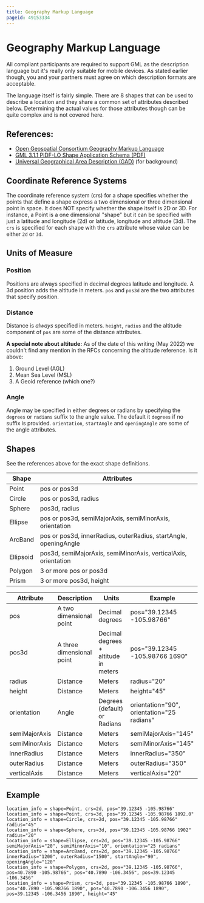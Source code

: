 ```yaml
---
title: Geography Markup Language
pageid: 49153334
---
```


# Geography Markup Language

All compliant participants are required to support GML as the description language but it's really only suitable for mobile devices. As stated earlier though, you and your partners must agree on which description formats are acceptable.

The language itself is fairly simple. There are 8 shapes that can be used to describe a location and they share a common set of attributes described below. Determining the actual values for those attributes though can be quite complex and is not covered here.

## References:

* [Open Geospatial Consortium Geography Markup Language](https://www.ogc.org/standards/gml)
* [GML 3.1.1 PIDF-LO Shape Application Schema (PDF)](https://portal.ogc.org/files/?artifact_id=21630#:~:text=This%20GML%203.1.-uses%20the%20separately%20specified%20geoshape)
* [Universal Geographical Area Description (GAD)](https://www.3gpp.org/ftp/Specs/archive/23_series/23.032/) (for background)

## Coordinate Reference Systems

The coordinate reference system (crs) for a shape specifies whether the points that define a shape express a two dimensional or three dimensional point in space. It does NOT specify whether the shape itself is 2D or 3D. For instance, a Point is a one dimensional "shape" but it can be specified with just a latitude and longitude (2d) or latitude, longitude and altitude (3d). The `crs` is specified for each shape with the `crs` attribute whose value can be either `2d` or `3d`.

## Units of Measure

### Position

Positions are always specified in decimal degrees latitude and longitude. A 3d position adds the altitude in meters. `pos` and `pos3d` are the two attributes that specify position.

### Distance

Distance is *always* specified in meters. `height`, `radius` and the altitude component of `pos` are some of the distance attributes.

**A special note about altitude:** As of the date of this writing (May 2022) we couldn't find any mention in the RFCs concerning the altitude reference. Is it above:

1. Ground Level (AGL)
2. Mean Sea Level (MSL)
3. A Geoid reference (which one?)

### Angle

Angle may be specified in either degrees or radians by specifying the `degrees` or `radians` suffix to the angle value. The default it `degrees` if no suffix is provided. `orientation`, `startAngle` and `openingAngle` are some of the angle attributes.

## Shapes

See the references above for the exact shape definitions.

| Shape | Attributes |
| --- | --- |
| Point | pos or pos3d |
| Circle | pos or pos3d, radius |
| Sphere | pos3d, radius |
| Ellipse | pos or pos3d, semiMajorAxis, semiMinorAxis, orientation |
| ArcBand | pos or pos3d, innerRadius, outerRadius, startAngle, openingAngle |
| Ellipsoid | pos3d, semiMajorAxis, semiMinorAxis, verticalAxis, orientation |
| Polygon | 3 or more pos or pos3d |
| Prism | 3 or more pos3d, height |

| Attribute | Description | Units | Example |
| --- | --- | --- | --- |
| pos | A two dimensional point | Decimal degrees | pos="39.12345 -105.98766" |
| pos3d | A three dimensional point | Decimal degrees + altitude in meters | pos="39.12345 -105.98766 1690" |
| radius | Distance | Meters | radius="20" |
| height | Distance | Meters | height="45" |
| orientation | Angle | Degrees (default) or Radians | orientation="90", orientation="25 radians" |
| semiMajorAxis | Distance | Meters | semiMajorAxis="145" |
| semiMinorAxis | Distance | Meters | semiMinorAxis="145" |
| innerRadius | Distance | Meters | innerRadius="350" |
| outerRadius | Distance | Meters | outerRadius="350" |
| verticalAxis | Distance | Meters | verticalAxis="20" |

## Example

```
location_info = shape=Point, crs=2d, pos="39.12345 -105.98766"
location_info = shape=Point, crs=3d, pos="39.12345 -105.98766 1892.0"
location_info = shape=Circle, crs=2d, pos="39.12345 -105.98766" radius="45"
location_info = shape=Sphere, crs=3d, pos="39.12345 -105.98766 1902" radius="20"
location_info = shape=Ellipse, crs=2d, pos="39.12345 -105.98766" semiMajorAxis="20", semiMinorAxis="10", orientation="25 radians"
location_info = shape=ArcBand, crs=2d, pos="39.12345 -105.98766" innerRadius="1200", outerRadius="1500", startAngle="90", openingAngle="120"
location_info = shape=Polygon, crs=2d, pos="39.12345 -105.98766", pos=40.7890 -105.98766", pos="40.7890 -106.3456", pos=39.12345 -106.3456"
location_info = shape=Prism, crs=3d, pos="39.12345 -105.98766 1890", pos="40.7890 -105.98766 1890", pos="40.7890 -106.3456 1890", pos=39.12345 -106.3456 1890", height="45"

```
